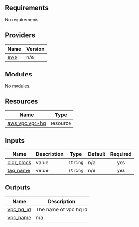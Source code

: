 <!-- BEGIN_TF_DOCS -->
## Requirements

No requirements.

## Providers

| Name | Version |
|------|---------|
| <a name="provider_aws"></a> [aws](#provider\_aws) | n/a |

## Modules

No modules.

## Resources

| Name | Type |
|------|------|
| [aws_vpc.vpc-hq](https://registry.terraform.io/providers/hashicorp/aws/latest/docs/resources/vpc) | resource |

## Inputs

| Name | Description | Type | Default | Required |
|------|-------------|------|---------|:--------:|
| <a name="input_cidr_block"></a> [cidr\_block](#input\_cidr\_block) | value | `string` | n/a | yes |
| <a name="input_tag_name"></a> [tag\_name](#input\_tag\_name) | value | `string` | n/a | yes |

## Outputs

| Name | Description |
|------|-------------|
| <a name="output_vpc_hq_id"></a> [vpc\_hq\_id](#output\_vpc\_hq\_id) | The name of vpc hq id |
| <a name="output_vpc_name"></a> [vpc\_name](#output\_vpc\_name) | n/a |
<!-- END_TF_DOCS -->